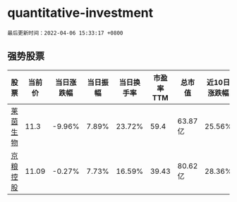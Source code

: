 # quantitative-investment

`最后更新时间：2022-04-06 15:33:17 +0800`

## 强势股票

|股票|当前价|当日涨跌幅|当日振幅|当日换手率|市盈率TTM|总市值|近10日涨跌幅|
|----|----|----|----|----|----|----|----|
|[莱茵生物](https://xueqiu.com/S/SZ002166)|11.3|-9.96%|7.89%|23.72%|59.4|63.87亿|25.56%|
|[京粮控股](https://xueqiu.com/S/SZ000505)|11.09|-0.27%|7.73%|16.59%|39.43|80.62亿|28.36%|
